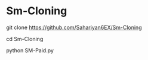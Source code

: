 # Sm-Cloning

git clone https://github.com/Sahariyan6EX/Sm-Cloning

cd  Sm-Cloning

python SM-Paid.py
